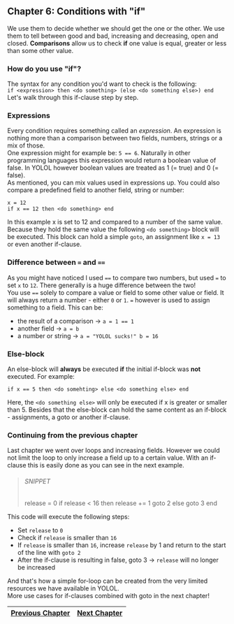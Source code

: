## Chapter 6: Conditions with "if"

We use them to decide whether we should get the one or the other. We use them to tell between good and bad,
increasing and decreasing, open and closed. **Comparisons** allow us to check **if** one value is equal,
greater or less than some other value.

### How do you use "if"?

The syntax for any condition you'd want to check is the following:<br>
```if <expression> then <do something> (else <do something else>) end```<br>
Let's walk through this if-clause step by step.

### Expressions

Every condition requires something called an *expression*. An expression is nothing more than a comparison between
two fields, numbers, strings or a mix of those.<br>
One expression might for example be: `5 == 6`. Naturally in other programming languages this expression would
return a boolean value of false. In YOLOL however boolean values are treated as 1 (= true) and 0 (= false).<br>
As mentioned, you can mix values used in expressions up. You could also compare a predefined field to another
field, string or number: 

```
x = 12
if x == 12 then <do something> end
```

In this example x is set to 12 and compared to a number of the same value. Because they hold the same value
the following `<do something>` block will be executed. This block can hold a simple `goto`, an assignment like
`x = 13` or even another if-clause.

### Difference between `=` and `==`

As you might have noticed I used `==` to compare two numbers, but used `=` to set `x` to `12`.
There generally is a huge difference between the two!<br>
You use `==` solely to compare a value or field to some other value or field. It will always return a number - 
either `0` or `1`.
`=` however is used to assign something to a field. This can be:
- the result of a comparison -> `a = 1 == 1`
- another field -> `a = b`
- a number or string -> `a = "YOLOL sucks!" b = 16`

### Else-block

An else-block will **always** be executed **if** the initial if-block was **not** executed. For example:<br>

```
if x == 5 then <do somehting> else <do something else> end
```

Here, the `<do something else>` will only be executed if x is greater or smaller than 5. Besides that the
else-block can hold the same content as an if-block - assignments, a goto or another if-clause.

### Continuing from the previous chapter

Last chapter we went over loops and increasing fields. However we could not limit the loop to only increase
a field up to a certain value. With an if-clause this is easily done as you can see in the next example.

>###### SNIPPET
> release = 0
> if release < 16 then release += 1 goto 2 else goto 3 end
> 

This code will execute the following steps:
- Set `release` to `0`
- Check if `release` is smaller than `16`
- If `release` is smaller than `16`, increase `release` by 1 and return to the start of the line with `goto 2`
- After the if-clause is resulting in false, goto 3 -> `release` will no longer be increased

And that's how a simple for-loop can be created from the very limited resources we have available in YOLOL.<br>
More use cases for if-clauses combined with goto in the next chapter!

|[Previous Chapter](c5.md)|[Next Chapter](c7.md)|
|:-:|:-:|
